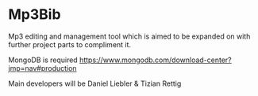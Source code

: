 # Mp3Bib
Mp3 editing and management tool which is aimed to be expanded on with further project parts to compliment it.

MongoDB is required
https://www.mongodb.com/download-center?jmp=nav#production

Main developers will be Daniel Liebler & Tizian Rettig

